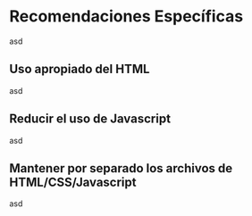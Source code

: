 # Recomendaciones Específicas
asd
## Uso apropiado del HTML
asd
## Reducir el uso de Javascript 
asd
## Mantener por separado los archivos de HTML/CSS/Javascript
asd